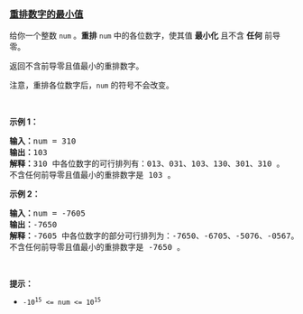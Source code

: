 ### [重排数字的最小值](https://leetcode-cn.com/problems/smallest-value-of-the-rearranged-number)

<p>给你一个整数 <code>num</code> 。<strong>重排</strong> <code>num</code> 中的各位数字，使其值 <strong>最小化</strong> 且不含 <strong>任何</strong> 前导零。</p>

<p>返回不含前导零且值最小的重排数字。</p>

<p>注意，重排各位数字后，<code>num</code> 的符号不会改变。</p>

<p>&nbsp;</p>

<p><strong>示例 1：</strong></p>

<pre><strong>输入：</strong>num = 310
<strong>输出：</strong>103
<strong>解释：</strong>310 中各位数字的可行排列有：013、031、103、130、301、310 。
不含任何前导零且值最小的重排数字是 103 。
</pre>

<p><strong>示例 2：</strong></p>

<pre><strong>输入：</strong>num = -7605
<strong>输出：</strong>-7650
<strong>解释：</strong>-7605 中各位数字的部分可行排列为：-7650、-6705、-5076、-0567。
不含任何前导零且值最小的重排数字是 -7650 。</pre>

<p>&nbsp;</p>

<p><strong>提示：</strong></p>

<ul>
	<li><code>-10<sup>15</sup> &lt;= num &lt;= 10<sup>15</sup></code></li>
</ul>
